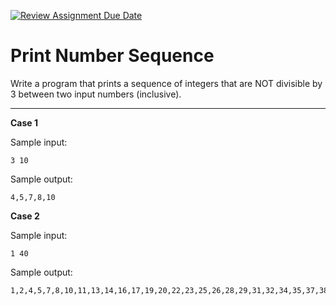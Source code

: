 [![Review Assignment Due Date](https://classroom.github.com/assets/deadline-readme-button-22041afd0340ce965d47ae6ef1cefeee28c7c493a6346c4f15d667ab976d596c.svg)](https://classroom.github.com/a/1S-4iZOh)
# Print Number Sequence

Write a program that prints a sequence of integers that are NOT divisible by 3 between two input numbers (inclusive).

<hr>

**Case 1**

Sample input:
```
3 10
```

Sample output:
```
4,5,7,8,10
```

**Case 2**

Sample input:
```
1 40
```

Sample output:
```
1,2,4,5,7,8,10,11,13,14,16,17,19,20,22,23,25,26,28,29,31,32,34,35,37,38,40
```
